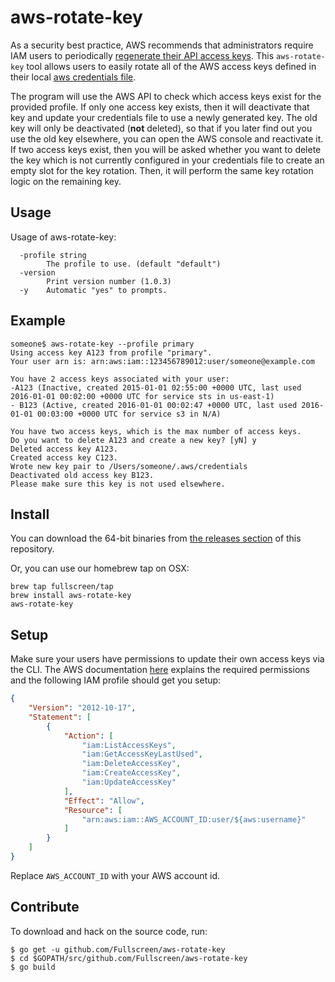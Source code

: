 # aws-rotate-key

As a security best practice, AWS recommends that administrators require
IAM users to periodically [regenerate their API access keys](http://docs.aws.amazon.com/IAM/latest/UserGuide/id_credentials_access-keys.html#Using_RotateAccessKey).
This `aws-rotate-key` tool allows users to easily rotate all of the AWS access keys defined in their local 
[aws credentials file](http://docs.aws.amazon.com/cli/latest/userguide/cli-chap-getting-started.html#cli-multiple-profiles).

The program will use the AWS API to check which access keys exist
for the provided profile. If only one access key exists, then it will
deactivate that key and update your credentials file to use a newly 
generated key. The old key will only be deactivated (**not** deleted),
so that if you later find out you use the old key elsewhere, you
can open the AWS console and reactivate it. If two access keys exist,
then you will be asked whether you want to delete the key which is
not currently configured in your credentials file to create an empty
slot for the key rotation. Then, it will perform the same key rotation 
logic on the remaining key.


## Usage
Usage of aws-rotate-key:
```
  -profile string
    	The profile to use. (default "default")
  -version
    	Print version number (1.0.3)
  -y	Automatic "yes" to prompts.
```

## Example

```
someone$ aws-rotate-key --profile primary
Using access key A123 from profile "primary".
Your user arn is: arn:aws:iam::123456789012:user/someone@example.com

You have 2 access keys associated with your user:
-A123 (Inactive, created 2015-01-01 02:55:00 +0000 UTC, last used 2016-01-01 00:02:00 +0000 UTC for service sts in us-east-1)
- B123 (Active, created 2016-01-01 00:02:47 +0000 UTC, last used 2016-01-01 00:03:00 +0000 UTC for service s3 in N/A)

You have two access keys, which is the max number of access keys.
Do you want to delete A123 and create a new key? [yN] y
Deleted access key A123.
Created access key C123.
Wrote new key pair to /Users/someone/.aws/credentials
Deactivated old access key B123.
Please make sure this key is not used elsewhere.
```

## Install

You can download the 64-bit binaries from
[the releases section](https://github.com/Fullscreen/aws-rotate-key/releases/latest)
of this repository.

Or, you can use our homebrew tap on OSX:

```
brew tap fullscreen/tap
brew install aws-rotate-key
aws-rotate-key
```

## Setup

Make sure your users have permissions to update their own access keys via the CLI. The AWS
documentation [here](http://docs.aws.amazon.com/IAM/latest/UserGuide/id_credentials_delegate-permissions_examples.html#creds-policies-credentials)
explains the required permissions and the following IAM profile should get you setup:

```json
{
    "Version": "2012-10-17",
    "Statement": [
        {
            "Action": [
                "iam:ListAccessKeys",
                "iam:GetAccessKeyLastUsed",
                "iam:DeleteAccessKey",
                "iam:CreateAccessKey",
                "iam:UpdateAccessKey"
            ],
            "Effect": "Allow",
            "Resource": [
                "arn:aws:iam::AWS_ACCOUNT_ID:user/${aws:username}"
            ]
        }
    ]
}
```

Replace `AWS_ACCOUNT_ID` with your AWS account id.

## Contribute

To download and hack on the source code, run:
```
$ go get -u github.com/Fullscreen/aws-rotate-key
$ cd $GOPATH/src/github.com/Fullscreen/aws-rotate-key
$ go build
```
